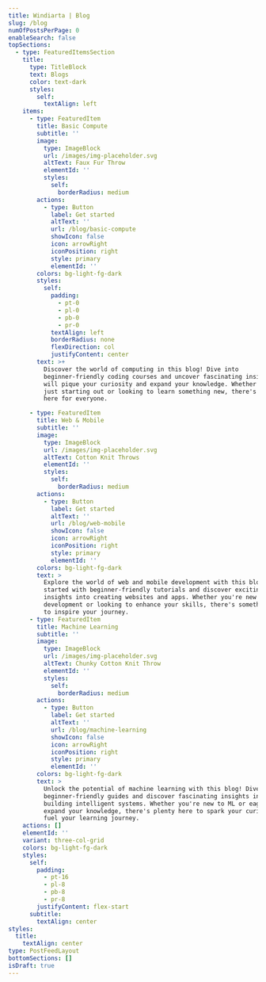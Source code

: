 ```yaml
---
title: Windiarta | Blog
slug: /blog
numOfPostsPerPage: 0
enableSearch: false
topSections:
  - type: FeaturedItemsSection
    title:
      type: TitleBlock
      text: Blogs
      color: text-dark
      styles:
        self:
          textAlign: left
    items:
      - type: FeaturedItem
        title: Basic Compute
        subtitle: ''
        image:
          type: ImageBlock
          url: /images/img-placeholder.svg
          altText: Faux Fur Throw
          elementId: ''
          styles:
            self:
              borderRadius: medium
        actions:
          - type: Button
            label: Get started
            altText: ''
            url: /blog/basic-compute
            showIcon: false
            icon: arrowRight
            iconPosition: right
            style: primary
            elementId: ''
        colors: bg-light-fg-dark
        styles:
          self:
            padding:
              - pt-0
              - pl-0
              - pb-0
              - pr-0
            textAlign: left
            borderRadius: none
            flexDirection: col
            justifyContent: center
        text: >+
          Discover the world of computing in this blog! Dive into
          beginner-friendly coding courses and uncover fascinating insights that
          will pique your curiosity and expand your knowledge. Whether you're
          just starting out or looking to learn something new, there's something
          here for everyone.

      - type: FeaturedItem
        title: Web & Mobile
        subtitle: ''
        image:
          type: ImageBlock
          url: /images/img-placeholder.svg
          altText: Cotton Knit Throws
          elementId: ''
          styles:
            self:
              borderRadius: medium
        actions:
          - type: Button
            label: Get started
            altText: ''
            url: /blog/web-mobile
            showIcon: false
            icon: arrowRight
            iconPosition: right
            style: primary
            elementId: ''
        colors: bg-light-fg-dark
        text: >
          Explore the world of web and mobile development with this blog! Get
          started with beginner-friendly tutorials and discover exciting
          insights into creating websites and apps. Whether you're new to
          development or looking to enhance your skills, there's something here
          to inspire your journey.
      - type: FeaturedItem
        title: Machine Learning
        subtitle: ''
        image:
          type: ImageBlock
          url: /images/img-placeholder.svg
          altText: Chunky Cotton Knit Throw
          elementId: ''
          styles:
            self:
              borderRadius: medium
        actions:
          - type: Button
            label: Get started
            altText: ''
            url: /blog/machine-learning
            showIcon: false
            icon: arrowRight
            iconPosition: right
            style: primary
            elementId: ''
        colors: bg-light-fg-dark
        text: >
          Unlock the potential of machine learning with this blog! Dive into
          beginner-friendly guides and discover fascinating insights into
          building intelligent systems. Whether you're new to ML or eager to
          expand your knowledge, there's plenty here to spark your curiosity and
          fuel your learning journey.
    actions: []
    elementId: ''
    variant: three-col-grid
    colors: bg-light-fg-dark
    styles:
      self:
        padding:
          - pt-16
          - pl-8
          - pb-8
          - pr-8
        justifyContent: flex-start
      subtitle:
        textAlign: center
styles:
  title:
    textAlign: center
type: PostFeedLayout
bottomSections: []
isDraft: true
---
```

